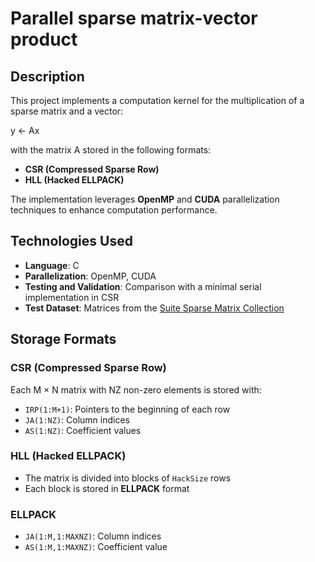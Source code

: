 # Parallel sparse matrix-vector product

## Description
This project implements a computation kernel for the multiplication of a sparse matrix and a vector:

y ← Ax

with the matrix A stored in the following formats:
- **CSR (Compressed Sparse Row)**
- **HLL (Hacked ELLPACK)**

The implementation leverages **OpenMP** and **CUDA** parallelization techniques to enhance computation performance.

## Technologies Used
- **Language**: C
- **Parallelization**: OpenMP, CUDA
- **Testing and Validation**: Comparison with a minimal serial implementation in CSR
- **Test Dataset**: Matrices from the [Suite Sparse Matrix Collection]((https://math.nist.gov/MatrixMarket/))

## Storage Formats
### CSR (Compressed Sparse Row)
Each M × N matrix with NZ non-zero elements is stored with:
- `IRP(1:M+1)`: Pointers to the beginning of each row
- `JA(1:NZ)`: Column indices
- `AS(1:NZ)`: Coefficient values

### HLL (Hacked ELLPACK)
- The matrix is divided into blocks of `HackSize` rows
- Each block is stored in **ELLPACK** format

### ELLPACK
- `JA(1:M,1:MAXNZ)`: Column indices
- `AS(1:M,1:MAXNZ)`: Coefficient value
